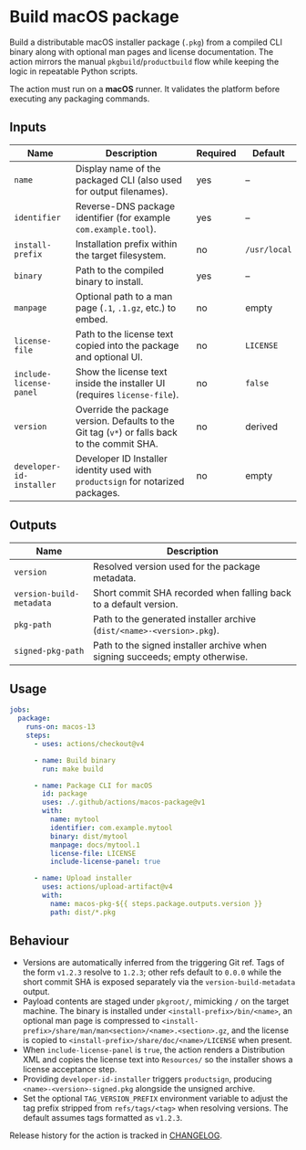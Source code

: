 # Build macOS package

Build a distributable macOS installer package (`.pkg`) from a compiled CLI binary
along with optional man pages and license documentation. The action mirrors the
manual `pkgbuild`/`productbuild` flow while keeping the logic in repeatable
Python scripts.

The action must run on a **macOS** runner. It validates the platform before
executing any packaging commands.

## Inputs

| Name | Description | Required | Default |
| ---- | ----------- | -------- | ------- |
| `name` | Display name of the packaged CLI (also used for output filenames). | yes | – |
| `identifier` | Reverse-DNS package identifier (for example `com.example.tool`). | yes | – |
| `install-prefix` | Installation prefix within the target filesystem. | no | `/usr/local` |
| `binary` | Path to the compiled binary to install. | yes | – |
| `manpage` | Optional path to a man page (`.1`, `.1.gz`, etc.) to embed. | no | empty |
| `license-file` | Path to the license text copied into the package and optional UI. | no | `LICENSE` |
| `include-license-panel` | Show the license text inside the installer UI (requires `license-file`). | no | `false` |
| `version` | Override the package version. Defaults to the Git tag (`v*`) or falls back to the commit SHA. | no | derived |
| `developer-id-installer` | Developer ID Installer identity used with `productsign` for notarized packages. | no | empty |

## Outputs

| Name | Description |
| ---- | ----------- |
| `version` | Resolved version used for the package metadata. |
| `version-build-metadata` | Short commit SHA recorded when falling back to a default version. |
| `pkg-path` | Path to the generated installer archive (`dist/<name>-<version>.pkg`). |
| `signed-pkg-path` | Path to the signed installer archive when signing succeeds; empty otherwise. |

## Usage

```yaml
jobs:
  package:
    runs-on: macos-13
    steps:
      - uses: actions/checkout@v4

      - name: Build binary
        run: make build

      - name: Package CLI for macOS
        id: package
        uses: ./.github/actions/macos-package@v1
        with:
          name: mytool
          identifier: com.example.mytool
          binary: dist/mytool
          manpage: docs/mytool.1
          license-file: LICENSE
          include-license-panel: true

      - name: Upload installer
        uses: actions/upload-artifact@v4
        with:
          name: macos-pkg-${{ steps.package.outputs.version }}
          path: dist/*.pkg
```

## Behaviour

- Versions are automatically inferred from the triggering Git ref. Tags of the
  form `v1.2.3` resolve to `1.2.3`; other refs default to `0.0.0` while the
  short commit SHA is exposed separately via the
  `version-build-metadata` output.
- Payload contents are staged under `pkgroot/`, mimicking `/` on the target
  machine. The binary is installed under `<install-prefix>/bin/<name>`, an
  optional man page is compressed to
  `<install-prefix>/share/man/man<section>/<name>.<section>.gz`, and the license
  is copied to `<install-prefix>/share/doc/<name>/LICENSE` when present.
- When `include-license-panel` is `true`, the action renders a Distribution XML
  and copies the license text into `Resources/` so the installer shows a license
  acceptance step.
- Providing `developer-id-installer` triggers `productsign`, producing
  `<name>-<version>-signed.pkg` alongside the unsigned archive.
- Set the optional `TAG_VERSION_PREFIX` environment variable to adjust the tag
  prefix stripped from `refs/tags/<tag>` when resolving versions. The default
  assumes tags formatted as `v1.2.3`.

Release history for the action is tracked in [CHANGELOG](CHANGELOG.md).
